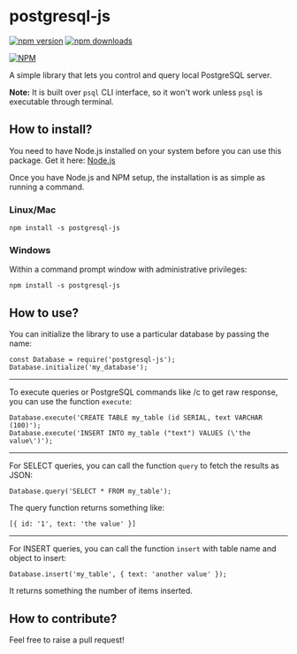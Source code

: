# postgresql-js

[![npm version](https://badge.fury.io/js/postgresql-js.svg)](https://badge.fury.io/js/postgresql-js)
[![npm downloads](https://img.shields.io/npm/dt/postgresql-js.svg)](https://www.npmjs.com/package/postgresql-js)

[![NPM](https://nodei.co/npm/postgresql-js.png?downloads=true&downloadRank=true&stars=true)](https://nodei.co/npm/postgresql-js/)

A simple library that lets you control and query local PostgreSQL server.

**Note:** It is built over `psql` CLI interface, so it won't work unless `psql` is executable through terminal.

## How to install?

You need to have Node.js installed on your system before you can use this package. Get it here: [Node.js](https://nodejs.org/)

Once you have Node.js and NPM setup, the installation is as simple as running a command.

### Linux/Mac

    npm install -s postgresql-js

### Windows

Within a command prompt window with administrative privileges:

    npm install -s postgresql-js

## How to use?

You can initialize the library to use a particular database by passing the name:

    const Database = require('postgresql-js');
    Database.initialize('my_database');

------

To execute queries or PostgreSQL commands like /c to get raw response, you can use the function `execute`:

    Database.execute('CREATE TABLE my_table (id SERIAL, text VARCHAR (100)');
    Database.execute('INSERT INTO my_table ("text") VALUES (\'the value\')');

------

For SELECT queries, you can call the function `query` to fetch the results as JSON:

    Database.query('SELECT * FROM my_table');

The query function returns something like:

    [{ id: '1', text: 'the value' }]

------

For INSERT queries, you can call the function `insert` with table name and object to insert:

    Database.insert('my_table', { text: 'another value' });

It returns something the number of items inserted.

## How to contribute?

Feel free to raise a pull request!

